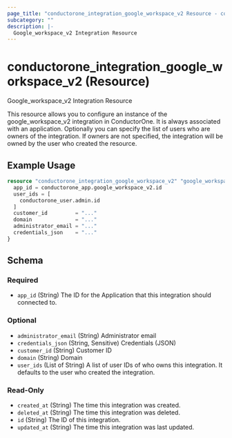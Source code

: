 ```yaml
---
page_title: "conductorone_integration_google_workspace_v2 Resource - conductorone"
subcategory: ""
description: |-
  Google_workspace_v2 Integration Resource
---
```


# conductorone_integration_google_workspace_v2 (Resource)

Google_workspace_v2 Integration Resource

This resource allows you to configure an instance of the google_workspace_v2 integration in ConductorOne.
It is always associated with an application. Optionally you can specify the list of users who are owners of the integration.
If owners are not specified, the integration will be owned by the user who created the resource.

## Example Usage

```terraform
resource "conductorone_integration_google_workspace_v2" "google_workspace_v2" {
  app_id = conductorone_app.google_workspace_v2.id
  user_ids = [
    conductorone_user.admin.id
  ]
  customer_id         = "..."
  domain              = "..."
  administrator_email = "..."
  credentials_json    = "..."
}
```

<!-- schema generated by tfplugindocs -->
## Schema

### Required

- `app_id` (String) The ID for the Application that this integration should connected to.

### Optional

- `administrator_email` (String) Administrator email
- `credentials_json` (String, Sensitive) Credentials (JSON)
- `customer_id` (String) Customer ID
- `domain` (String) Domain
- `user_ids` (List of String) A list of user IDs of who owns this integration. It defaults to the user who created the integration.

### Read-Only

- `created_at` (String) The time this integration was created.
- `deleted_at` (String) The time this integration was deleted.
- `id` (String) The ID of this integration.
- `updated_at` (String) The time this integration was last updated.
